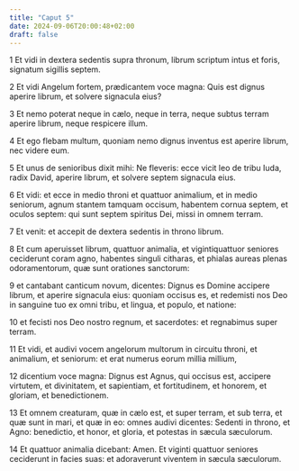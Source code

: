```yaml
---
title: "Caput 5"
date: 2024-09-06T20:00:48+02:00
draft: false
---
```



1 Et vidi in dextera sedentis supra thronum, librum scriptum intus et foris, signatum sigillis septem.

2 Et vidi Angelum fortem, prædicantem voce magna: Quis est dignus aperire librum, et solvere signacula eius?

3 Et nemo poterat neque in cælo, neque in terra, neque subtus terram aperire librum, neque respicere illum.

4 Et ego flebam multum, quoniam nemo dignus inventus est aperire librum, nec videre eum.

5 Et unus de senioribus dixit mihi: Ne fleveris: ecce vicit leo de tribu Iuda, radix David, aperire librum, et solvere septem signacula eius.

6 Et vidi: et ecce in medio throni et quattuor animalium, et in medio seniorum, agnum stantem tamquam occisum, habentem cornua septem, et oculos septem: qui sunt septem spiritus Dei, missi in omnem terram.

7 Et venit: et accepit de dextera sedentis in throno librum.

8 Et cum aperuisset librum, quattuor animalia, et vigintiquattuor seniores ceciderunt coram agno, habentes singuli citharas, et phialas aureas plenas odoramentorum, quæ sunt orationes sanctorum:

9 et cantabant canticum novum, dicentes: Dignus es Domine accipere librum, et aperire signacula eius: quoniam occisus es, et redemisti nos Deo in sanguine tuo ex omni tribu, et lingua, et populo, et natione:

10 et fecisti nos Deo nostro regnum, et sacerdotes: et regnabimus super terram.

11 Et vidi, et audivi vocem angelorum multorum in circuitu throni, et animalium, et seniorum: et erat numerus eorum millia millium,

12 dicentium voce magna: Dignus est Agnus, qui occisus est, accipere virtutem, et divinitatem, et sapientiam, et fortitudinem, et honorem, et gloriam, et benedictionem.

13 Et omnem creaturam, quæ in cælo est, et super terram, et sub terra, et quæ sunt in mari, et quæ in eo: omnes audivi dicentes: Sedenti in throno, et Agno: benedictio, et honor, et gloria, et potestas in sæcula sæculorum.

14 Et quattuor animalia dicebant: Amen. Et viginti quattuor seniores ceciderunt in facies suas: et adoraverunt viventem in sæcula sæculorum.

